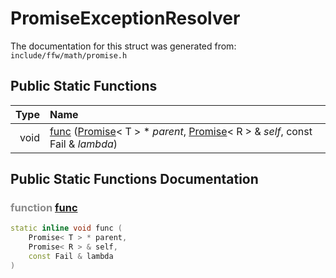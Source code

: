 PromiseExceptionResolver
===================================


The documentation for this struct was generated from: `include/ffw/math/promise.h`



## Public Static Functions

| Type | Name |
| -------: | :------- |
|  void | [func](#8811a786) ([Promise](ffw_Promise.html)< T > * _parent_, [Promise](ffw_Promise.html)< R > & _self_, const Fail & _lambda_)  |


## Public Static Functions Documentation

### <span style="opacity:0.5;">function</span> <a id="8811a786" href="#8811a786">func</a>

```cpp
static inline void func (
    Promise< T > * parent,
    Promise< R > & self,
    const Fail & lambda
) 
```





